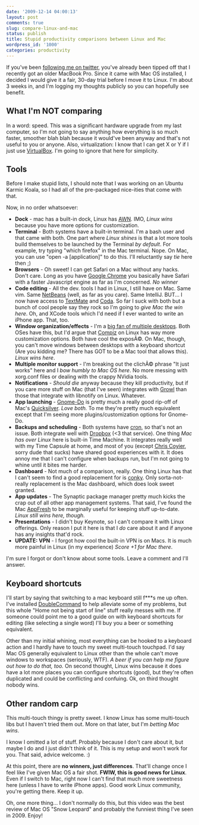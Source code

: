 ```yaml
---
date: '2009-12-14 04:00:13'
layout: post
comments: true
slug: compare-linux-and-mac
status: publish
title: Stupid productivity comparisons between Linux and Mac
wordpress_id: '1000'
categories: productivity
---
```


If you've been [following me on twitter](https://twitter.com/eriwen), you've already been tipped off that I recently got an older MacBook Pro. Since it came with Mac OS installed, I decided I would give it a fair, 30-day trial before I move it to Linux. I'm about 3 weeks in, and I'm logging my thoughts publicly so you can hopefully see benefit.

## What I'm NOT comparing

In a word: speed. This was a significant hardware upgrade from my last computer, so I'm not going to say anything how everything is so much faster, smoother blah blah because it would've been anyway and that's not useful to you or anyone. Also, virtualization: I know that I can get X or Y if I just use [VirtualBox](http://www.virtualbox.org/). I'm going to ignore that here for simplicity.

## Tools

Before I make stupid lists, I should note that I was working on an Ubuntu Karmic Koala, so I had all of the pre-packaged nice-ities that come with that.

Now, in no order whatsoever:

  * **Dock** - mac has a built-in dock, Linux has [AWN](https://launchpad.net/awn). IMO, _Linux wins_ because you have more options for customization.
  * **Terminal** - Both systems have a built-in terminal. I'm a bash user and that came with both. One part where _Linux shines_ is that a lot more tools build themselves to be launched by the Terminal _by default_. For example, try typing "which firefox" in the Mac terminal. Nope. On Mac, you can use "open -a [application]" to do this. I'll reluctantly say _tie_ here then ;)
  * **Browsers** - Oh sweet! I can get Safari on a Mac without any hacks. Don't care. Long as you have [Google Chrome](http://www.google.com/chrome) you basically have Safari with a faster Javascript engine as far as I'm concerned. _No winner_
  * **Code editing** - All the dev. tools I had in Linux, I still have on Mac. Same vim. Same [NetBeans](http://netbeans.org) (well, as far as you care). Same IntelliJ. BUT... I now have access to [TextMate](http://macromates.com/) and [Coda](http://www.panic.com/coda/). So far I suck with both but a bunch of cool people say they rock so I'm going to _give Mac the win here_. Oh, and XCode tools which I'd need if I ever wanted to write an iPhone app. That, too.
  * **Window organization/effects** - I'm a [big fan of multiple desktops](/productivity/multiple-desktops-to-get-things-done/). Both OSes have this, but I'd argue that [Compiz](http://www.compiz.org/) on Linux has way more customization options. Both have cool the  exposÃ©. On Mac, though, you can't move windows between desktops with a keyboard shortcut (Are you kidding me? There has GOT to be a Mac tool that allows this). _Linux wins here_.
  * **Multiple monitor support** - I'm breaking out the clichÃ© phrase "It just works" here and I _bow humbly to Mac OS here_. No more messing with xorg.conf files or dealing with the crappy NVidia tools.
  * **Notifications** - _Should die_ anyway because they kill productivity, but if you care more stuff on Mac (that I've seen) integrates with [Growl](http://growl.info/) than those that integrate with libnotify on Linux. Whatever.
  * **App launching** - [Gnome-Do](http://do.davebsd.com/) is pretty much a really good rip-off of Mac's [Quicksilver](http://www.macupdate.com/info.php/id/14831). _Love both._ To me they're pretty much equivalent except that I'm seeing more plugins/customization options for Gnome-Do.
  * **Backups and scheduling** - Both systems have [cron](/productivity/crontab-for-automation/), so that's not an issue. Both integrate well with [Dropbox](http://getdropbox.com) (<3 that service). One thing _Mac has over Linux_ here is built-in Time Machine. It integrates really well with my Time Capsule at home, and most of you (except [Chris Coyier](http://css-tricks.com), sorry dude that sucks) have shared good experiences with it. It does annoy me that I can't configure when backups run, but I'm not going to whine until it bites me harder.
  * **Dashboard** - Not much of a comparison, really. One thing Linux has that I can't seem to find a good replacement for is [conky](http://conky.sourceforge.net/). Only sorta-not-really replacement is the Mac dashboard, which does look sweet granted.
  * **App updates** - The Synaptic package manager pretty much kicks the crap out of all other app management systems. That said, I've found the Mac [AppFresh](http://metaquark.de/appfresh/) to be marginally useful for keeping stuff up-to-date. _Linux still wins here, though._
  * **Presentations** - I didn't buy Keynote, so I can't compare it with Linux offerings. Only reason I put it here is that I _do_ care about it and if anyone has any insights that'd rock.
  * **UPDATE: VPN** - I forgot how cool the built-in VPN is on Macs. It is much more painful in Linux (in my experience) _Score +1 for Mac there_.

I'm sure I forgot or don't know about some tools. Leave a comment and I'll answer.

## Keyboard shortcuts

I'll start by saying that switching to a mac keyboard still f***s me up often. I've installed [DoubleCommand](http://doublecommand.sourceforge.net/) to help alleviate some of my problems, but this whole "Home not being start of line" stuff really messes with me. If someone could point me to a good guide on with keyboard shortcuts for editing (like selecting a single word) I'll buy you a beer or something equivalent.

Other than my initial whining, most everything can be hooked to a keyboard action and I hardly have to touch my sweet multi-touch touchpad. I'd say Mac OS generally equivalent to Linux other than the whole can't move windows to workspaces (seriously, WTF). _A beer if you can help me figure out how to do that, too._ On second thought, Linux wins because it does have a lot more places you can configure shortcuts (good), but they're often duplicated and could be conflicting and confuing. Ok, on third thought nobody wins.

## Other random carp

This multi-touch thingy is pretty sweet. I know Linux has some multi-touch libs but I haven't tried them out. More on that later, but I'm _betting Mac wins_.

I know I omitted a lot of stuff. Probably because I don't care about it, but maybe I do and I just didn't think of it. This is my setup and won't work for you. That said, advice welcome. :)

At this point, there are **no winners, just differences**. That'll change once I feel like I've given Mac OS a fair shot. **FWIW, this is good news for Linux**. Even if I switch to Mac, right now I can't find that much more sweetness here (unless I have to write iPhone apps). Good work Linux community, you're getting there. Keep it up.

Oh, one more thing... I don't normally do this, but this video was the best review of Mac OS "Snow Leopard" and probably the funniest thing I've seen in 2009. Enjoy!
